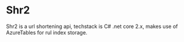 # Shr2
Shr2 is a url shortening api, techstack is C# .net core 2.x, makes use of AzureTables for rul index storage.
